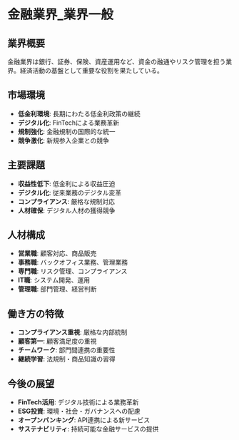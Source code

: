 # 金融業界_業界一般

## 業界概要
金融業界は銀行、証券、保険、資産運用など、資金の融通やリスク管理を担う業界。経済活動の基盤として重要な役割を果たしている。

## 市場環境
- **低金利環境**: 長期にわたる低金利政策の継続
- **デジタル化**: FinTechによる業務革新
- **規制強化**: 金融規制の国際的な統一
- **競争激化**: 新規参入企業との競争

## 主要課題
- **収益性低下**: 低金利による収益圧迫
- **デジタル化**: 従来業務のデジタル変革
- **コンプライアンス**: 厳格な規制対応
- **人材確保**: デジタル人材の獲得競争

## 人材構成
- **営業職**: 顧客対応、商品販売
- **事務職**: バックオフィス業務、管理業務
- **専門職**: リスク管理、コンプライアンス
- **IT職**: システム開発、運用
- **管理職**: 部門管理、経営判断

## 働き方の特徴
- **コンプライアンス重視**: 厳格な内部統制
- **顧客第一**: 顧客満足度の重視
- **チームワーク**: 部門間連携の重要性
- **継続学習**: 法規制・商品知識の習得

## 今後の展望
- **FinTech活用**: デジタル技術による業務革新
- **ESG投資**: 環境・社会・ガバナンスへの配慮
- **オープンバンキング**: API連携による新サービス
- **サステナビリティ**: 持続可能な金融サービスの提供 